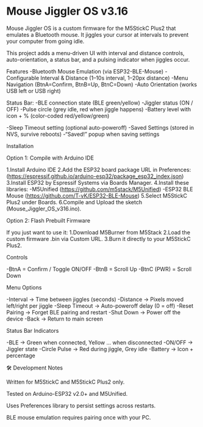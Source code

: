 # Mouse Jiggler OS v3.16

Mouse Jiggler OS is a custom firmware for the M5StickC Plus2 that emulates a Bluetooth mouse.
It jiggles your cursor at intervals to prevent your computer from going idle.

This project adds a menu-driven UI with interval and distance controls, auto-orientation, a status bar, and a pulsing indicator when jiggles occur.

Features
-Bluetooth Mouse Emulation (via ESP32-BLE-Mouse)
-Configurable Interval & Distance (1–10s interval, 1–20px distance)
-Menu Navigation (BtnA=Confirm, BtnB=Up, BtnC=Down)
-Auto Orientation (works USB left or USB right)

Status Bar:
-BLE connection state (BLE green/yellow)
-Jiggler status (ON / OFF)
-Pulse circle (grey idle, red when jiggle happens)
-Battery level with icon + % (color-coded red/yellow/green)

-Sleep Timeout setting (optional auto-poweroff)
-Saved Settings (stored in NVS, survive reboots)
-“Saved!” popup when saving settings


Installation

Option 1: Compile with Arduino IDE

1.Install Arduino IDE
2.Add the ESP32 board package URL in Preferences: (https://espressif.github.io/arduino-esp32/package_esp32_index.json)
3.Install ESP32 by Espressif Systems via Boards Manager.
4.Install these libraries:
-M5Unified (https://github.com/m5stack/M5Unified)
-ESP32 BLE Mouse (https://github.com/T-vK/ESP32-BLE-Mouse)
5.Select M5StickC Plus2 under Boards.
6.Compile and Upload the sketch (Mouse_Jiggler_OS_v316.ino).

Option 2: Flash Prebuilt Firmware

If you just want to use it:
1.Download M5Burner from M5Stack
2.Load the custom firmware .bin via Custom URL.
3.Burn it directly to your M5StickC Plus2.

Controls

-BtnA = Confirm / Toggle ON/OFF
-BtnB = Scroll Up
-BtnC (PWR) = Scroll Down

Menu Options

-Interval → Time between jiggles (seconds)
-Distance → Pixels moved left/right per jiggle
-Sleep Timeout → Auto-poweroff delay (0 = off)
-Reset Pairing → Forget BLE pairing and restart
-Shut Down → Power off the device
-Back → Return to main screen

Status Bar Indicators

-BLE → Green when connected, Yellow ... when disconnected
-ON/OFF → Jiggler state
-Circle Pulse → Red during jiggle, Grey idle
-Battery → Icon + percentage

🛠 Development Notes

Written for M5StickC and M5StickC Plus2 only.

Tested on Arduino-ESP32 v2.0+ and M5Unified.

Uses Preferences library to persist settings across restarts.

BLE mouse emulation requires pairing once with your PC.

